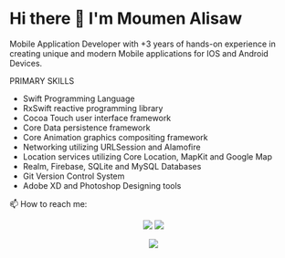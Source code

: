 <p align="center">
    <h1 > Hi there 👋
 I'm   Moumen Alisaw
</h1>
</p>
<p>

Mobile Application Developer with +3 years of hands-on experience in creating unique and modern Mobile applications for IOS and Android Devices. 
</p>


PRIMARY SKILLS
<ul>
<li>  Swift Programming Language </li>
<li> RxSwift reactive programming library</li>
<li>Cocoa Touch user interface framework</li>
<li>Core Data persistence framework</li>
<li>Core Animation graphics compositing framework</li>
<li>Networking utilizing URLSession and Alamofire</li>
<li>Location services utilizing Core Location, MapKit and Google Map</li>
<li>Realm, Firebase, SQLite and MySQL Databases</li>
<li>Git Version Control System</li>
<li>Adobe XD and Photoshop Designing tools </li>
</ul>


  📫 How to reach me: <br>

<p align="center">
    <a href="https://twitter.com/muisawe"><img src="https://img.shields.io/badge/twitter-%231FA1F1?style=flat&logo=twitter&logoColor=white"/></a>
    <a href="https://www.linkedin.com/in/muisawe"><img src="https://img.shields.io/badge/linkedin-%230177B5?style=flat&logo=linkedin&logoColor=white"/></a>
  </p>
<p align="center">
<a href="https://stackoverflow.com/users/7607589/moumen-alisawe"><img src="https://img.shields.io/badge/StackOverflow-1.9k-F27F33?logo=stackoverflow"/></a>
</p>

  
<!--
**muisawe/muisawe** is a ✨ _special_ ✨ repository because its `README.md` (this file) appears on your GitHub profile.

-- Here are some ideas to get you started:


- 🔭 I’m currently working on ...
- 🌱 I’m currently learning ...
- 👯 I’m looking to collaborate on ...
- 🤔 I’m looking for help with ...
- 
- 
- 😄 Pronouns: ...
- ⚡ Fun fact: ...
-->
